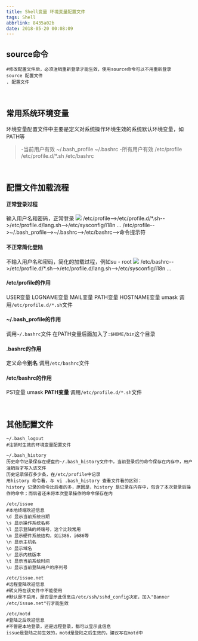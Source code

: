 ```yaml
---
title: Shell变量 环境变量配置文件
tags: Shell
abbrlink: 8435a02b
date: 2018-05-20 00:08:09
---
```



## source命令
```
#修改配置文件后，必须注销重新登录才能生效，使用source命令可以不用重新登录
source 配置文件
. 配置文件
```
<br>

## 常用系统环境变量
环境变量配置文件中主要是定义对系统操作环境生效的系统默认环境变量，如PATH等

>-当前用户有效
>~/.bash_profile
>~/.bashrc
-所有用户有效
>/etc/profile
>/etc/profile.d/*.sh
>/etc/bashrc


<br>

## 配置文件加载流程

#### 正常登录过程
输入用户名和密码，正常登录
![](http://ow3dy62zt.bkt.clouddn.com/IMG51.png)
/etc/profile-->/etc/profile.d/*.sh-->/etc/profile.d/lang.sh-->/etc/sysconfig/i18n ...
/etc/profile-->~/.bash_profile-->~/.bashrc-->/etc/bashrc-->命令提示符


#### 不正常简化登陆
不输入用户名和密码，简化的加载过程，例如su - root
![](http://ow3dy62zt.bkt.clouddn.com/IMG52.png)
/etc/bashrc-->/etc/profile.d/*.sh-->/etc/profile.d/lang.sh-->/etc/sysconfig/i18n ...


#### /etc/profile的作用
USER变量
LOGNAME变量
MAIL变量
PATH变量
HOSTNAME变量
umask
调用`/etc/profile.d/*.sh`文件

#### ~/.bash_profile的作用
调用`~/.bashrc`文件
在PATH变量后面加入了`:$HOME/bin`这个目录

#### .bashrc的作用
定义命令**别名**
调用`/etc/bashrc`文件

#### /etc/bashrc的作用
PS1变量
umask
**PATH变量**
调用`/etc/profile.d/*.sh`文件

<br>

## 其他配置文件
```
~/.bash_logout
#注销时生效的环境变量配置文件
```
```
~/.bash_history
历史命令记录保存在硬盘的~/.bash_history文件中，当前登录后的命令保存在内存中，用户注销后才写入该文件
历史记录保存多少条，在/etc/profile中记录
用history 命令看，与 vi .bash_history 查看文件看的区别：
history 记录的命令比后者的多，原因是，history 是记录在内存中，包含了本次登录后操作的命令；而后者还未将本次登录操作的命令保存在内
```
```
/etc/issue
#本地终端欢迎信息
\d 显示当前系统日期
\s 显示操作系统名称
\l 显示登陆的终端号，这个比较常用
\m 显示硬件系统结构，如i386，i686等
\n 显示主机名
\o 显示域名
\r 显示内核版本
\t 显示当前系统时间
\u 显示当前登陆用户的序列号

/etc/issue.net
#远程登陆欢迎信息
#转义符在该文件中不能使用
#默认是不启用，是否显示此信息由/etc/ssh/sshd_config决定，加入"Banner /etc/issue.net"行才能生效

/etc/motd
#登陆之后欢迎信息
#不管是本地登录，还是远程登录，都可以显示此信息
issue是登陆之前生效的，motd是登陆之后生效的，建议写在motd中
```